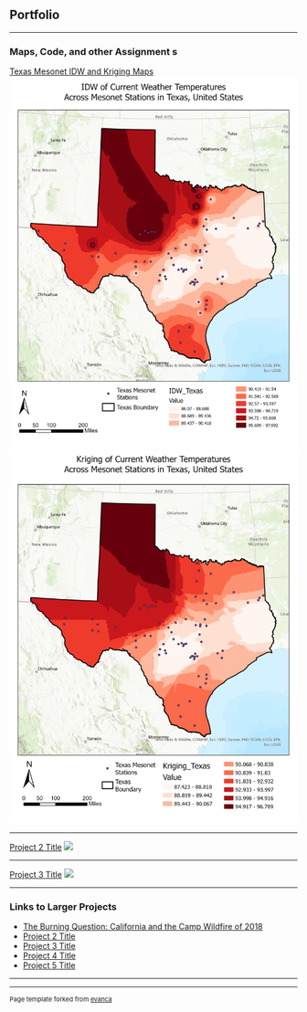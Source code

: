## Portfolio

---

### Maps, Code, and other Assignment s

[Texas Mesonet IDW and Kriging Maps](/sample_page)
<img src="images/IDW_Texas Layout.jpg"/>
<img src="images/Kriging_Texas Layout.jpg"/>


---
[Project 2 Title](/pdf/sample_presentation.pdf)
<img src="images/dummy_thumbnail.jpg?raw=true"/>

---
[Project 3 Title](http://example.com/)
<img src="images/dummy_thumbnail.jpg?raw=true"/>

---

### Links to Larger Projects

- [The Burning Question: California and the Camp Wildfire of 2018](https://storymaps.arcgis.com/stories/cffb4ae19cf24701a07849973f2bd0ea)
- [Project 2 Title](http://example.com/)
- [Project 3 Title](http://example.com/)
- [Project 4 Title](http://example.com/)
- [Project 5 Title](http://example.com/)

---




---
<p style="font-size:11px">Page template forked from <a href="https://github.com/evanca/quick-portfolio">evanca</a></p>
<!-- Remove above link if you don't want to attibute -->
